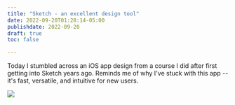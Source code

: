 ```yaml
---
title: "Sketch - an excellent design tool"
date: 2022-09-20T01:28:14-05:00
publishdate: 2022-09-20
draft: true
toc: false

---
```


Today I stumbled across an iOS app design from a course I did after first getting into Sketch years ago. Reminds me of why I've stuck with this app -- it's fast, versatile, and intuitive for new users.

<img src="/blog/ios-app-sherrie-gossett.png"/>
